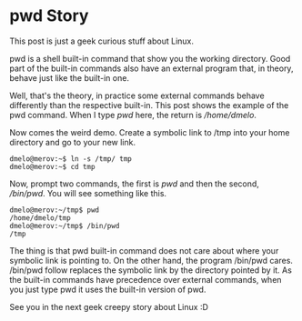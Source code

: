 # pwd Story

This post is just a geek curious stuff about Linux.

pwd is a shell built-in command that show you the working directory. Good part of the built-in commands also have an external program that, in theory, behave just like the built-in one.

Well, that's the theory, in practice some external commands behave differently than the respective built-in. This post shows the example of the pwd command. When I type *pwd* here, the return is */home/dmelo*.

Now comes the weird demo. Create a symbolic link to /tmp into your home directory and go to your new link.

    dmelo@merov:~$ ln -s /tmp/ tmp
    dmelo@merov:~$ cd tmp

Now, prompt two commands, the first is *pwd* and then the second, */bin/pwd*.
You will see something like this.

    dmelo@merov:~/tmp$ pwd
    /home/dmelo/tmp
    dmelo@merov:~/tmp$ /bin/pwd
    /tmp

The thing is that pwd built-in command does not care about where your symbolic link is pointing to. On the other hand, the program /bin/pwd cares. /bin/pwd follow replaces the symbolic link by the directory pointed by it. As the built-in commands have precedence over external commands, when you just type pwd it uses the built-in version of pwd.

See you in the next geek creepy story about Linux :D
